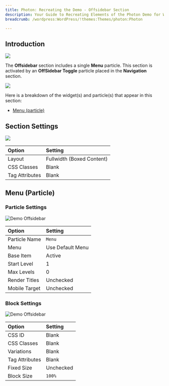 ```yaml
---
title: Photon: Recreating the Demo - Offsidebar Section
description: Your Guide to Recreating Elements of the Photon Demo for WordPress
breadcrumb: /wordpress:WordPress/!themes:Themes/photon:Photon

---
```


## Introduction

![](assets/offsidebar.jpeg)

The **Offsidebar** section includes a single **Menu** particle. This section is activated by an **OffSidebar Toggle** particle placed in the **Navigation** section.

![](assets/home_offsidebar.jpeg)

Here is a breakdown of the widget(s) and particle(s) that appear in this section:

* [Menu (particle)](#menu-(particle))

## Section Settings

![](assets/demo_offsidebar_settings.jpeg)

| Option           | Setting                   |
| :--------------- | :----------               |
| Layout           | Fullwidth (Boxed Content) |
| CSS Classes      | Blank                     |
| Tag Attributes   | Blank                     |

## Menu (Particle)

### Particle Settings

![Demo Offsidebar](demo_offsidebar_1.jpeg)

| Option        | Setting                               |
| :-----        | :-----                                |
| Particle Name | `Menu`                                |
| Menu          | Use Default Menu                      |
| Base Item     | Active                                |
| Start Level   | 1                                     |
| Max Levels    | 0                                     |
| Render Titles | Unchecked                             |
| Mobile Target | Unchecked                             |

### Block Settings

![Demo Offsidebar](demo_offsidebar_2.jpeg)

| Option         | Setting   |
| :-----         | :-----    |
| CSS ID         | Blank     |
| CSS Classes    | Blank     |
| Variations     | Blank     |
| Tag Attributes | Blank     |
| Fixed Size     | Unchecked |
| Block Size     | `100%`    |